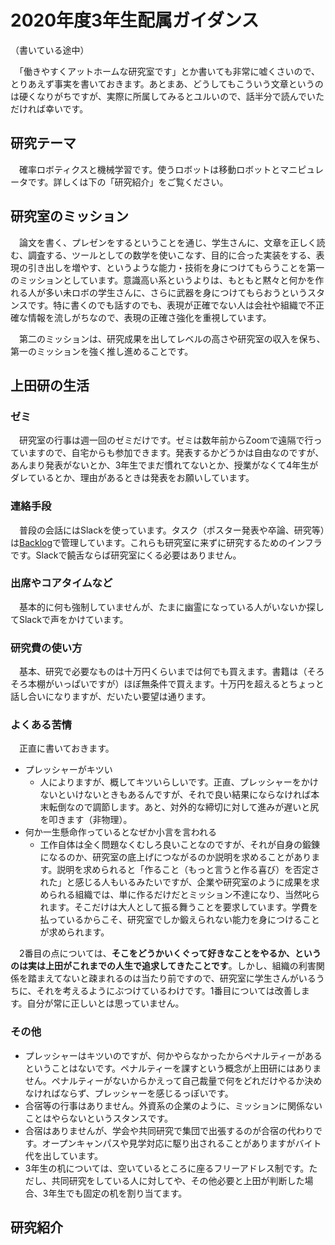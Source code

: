 # 2020年度3年生配属ガイダンス

（書いている途中）

　「働きやすくアットホームな研究室です」とか書いても非常に嘘くさいので、とりあえず事実を書いておきます。あとまあ、どうしてもこういう文章というのは硬くなりがちですが、実際に所属してみるとユルいので、話半分で読んでいただければ幸いです。


## 研究テーマ

　確率ロボティクスと機械学習です。使うロボットは移動ロボットとマニピュレータです。詳しくは下の「研究紹介」をご覧ください。

## 研究室のミッション

　論文を書く、プレゼンをするということを通じ、学生さんに、文章を正しく読む、調査する、ツールとしての数学を使いこなす、目的に合った実装をする、表現の引き出しを増やす、というような能力・技術を身につけてもらうことを第一のミッションとしています。意識高い系というよりは、もともと黙々と何かを作れる人が多い未ロボの学生さんに、さらに武器を身につけてもらおうというスタンスです。特に書くのでも話すのでも、表現が正確でない人は会社や組織で不正確な情報を流しがちなので、表現の正確さ強化を重視しています。

　第二のミッションは、研究成果を出してレベルの高さや研究室の収入を保ち、第一のミッションを強く推し進めることです。

## 上田研の生活

### ゼミ

　研究室の行事は週一回のゼミだけです。ゼミは数年前からZoomで遠隔で行っていますので、自宅からも参加できます。発表するかどうかは自由なのですが、あんまり発表がないとか、3年生でまだ慣れてないとか、授業がなくて4年生がダレているとか、理由があるときは発表をお願いしています。

### 連絡手段

　普段の会話にはSlackを使っています。タスク（ポスター発表や卒論、研究等）は[Backlog](https://backlog.com/ja/)で管理しています。これらも研究室に来ずに研究するためのインフラです。Slackで饒舌ならば研究室にくる必要はありません。

### 出席やコアタイムなど

　基本的に何も強制していませんが、たまに幽霊になっている人がいないか探してSlackで声をかけています。


### 研究費の使い方

　基本、研究で必要なものは十万円くらいまでは何でも買えます。書籍は（そろそろ本棚がいっぱいですが）ほぼ無条件で買えます。十万円を超えるとちょっと話し合いになりますが、だいたい要望は通ります。

### よくある苦情

　正直に書いておきます。

* プレッシャーがキツい
    * 人によりますが、概してキツいらしいです。正直、プレッシャーをかけないといけないときもあるんですが、それで良い結果にならなければ本末転倒なので調節します。あと、対外的な締切に対して進みが遅いと尻を叩きます（非物理）。
* 何か一生懸命作っているとなぜか小言を言われる
    * 工作自体は全く問題なくむしろ良いことなのですが、それが自身の鍛錬になるのか、研究室の底上げにつながるのか説明を求めることがあります。説明を求められると「作ること（もっと言うと作る喜び）を否定された」と感じる人もいるみたいですが、企業や研究室のように成果を求められる組織では、単に作るだけだとミッション不達になり、当然叱られます。そこだけは大人として振る舞うことを要求しています。学費を払っているからこそ、研究室でしか鍛えられない能力を身につけることが求められます。


　2番目の点については、**そこをどうかいくぐって好きなことをやるか、というのは実は上田がこれまでの人生で追求してきたことです**。しかし、組織の利害関係を踏まえてないと疎まれるのは当たり前ですので、研究室に学生さんがいるうちに、それを考えるようにぶつけているわけです。1番目については改善します。自分が常に正しいとは思っていません。

### その他

* プレッシャーはキツいのですが、何かやらなかったからペナルティーがあるということはないです。ペナルティーを課すという概念が上田研にはありません。ペナルティーがないからかえって自己裁量で何をどれだけやるか決めなければならず、プレッシャーを感じるっぽいです。
* 合宿等の行事はありません。外資系の企業のように、ミッションに関係ないことはやらないというスタンスです。
* 合宿はありませんが、学会や共同研究で集団で出張するのが合宿の代わりです。オープンキャンパスや見学対応に駆り出されることがありますがバイト代を出しています。
* 3年生の机については、空いているところに座るフリーアドレス制です。ただし、共同研究をしている人に対してや、その他必要と上田が判断した場合、3年生でも固定の机を割り当てます。


## 研究紹介



